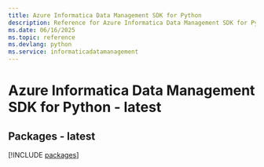 ```yaml
---
title: Azure Informatica Data Management SDK for Python
description: Reference for Azure Informatica Data Management SDK for Python
ms.date: 06/16/2025
ms.topic: reference
ms.devlang: python
ms.service: informaticadatamanagement
---
```

# Azure Informatica Data Management SDK for Python - latest
## Packages - latest
[!INCLUDE [packages](informatica-data-management-index.md)]